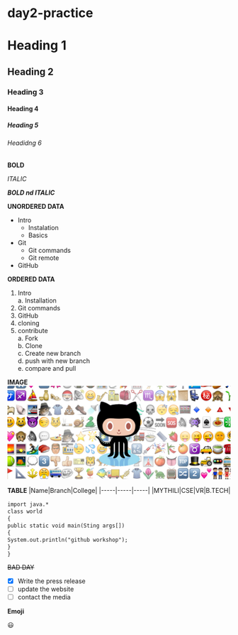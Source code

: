 # day2-practice

# Heading 1
## Heading 2
### Heading 3
#### Heading 4
##### Heading 5
###### Headidng 6
**BOLD**

*ITALIC*

***BOLD nd ITALIC***

**UNORDERED DATA**
- Intro
  * Instalation 
  * Basics
- Git
  - Git commands
  - Git remote
- GitHub

**ORDERED DATA**
1. Intro   
  a. Installation
2. Git commands
3. GitHub
4. cloning
5. contribute      
  a. Fork   
  b. Clone    
  c. Create new branch  
  d. push with new branch  
  e. compare and pull  
  
  
  
 **IMAGE**
 ![GITHUB](https://raw.githubusercontent.com/brenopolanski/all-github-emoji-icons/master/all-github-emoji-icons.jpg)
 
 **TABLE**
|Name|Branch|College|
|-----|-----|-----|
|MYTHILI|CSE|VR|B.TECH|

~~~
import java.*
class world
{
public static void main(Sting args[])
{
System.out.println("github workshop");
}
}
~~~
 
 
 ~~BAD DAY~~ 
 
 - [X] Write the press release
 - [ ] update the website
 - [ ] contact the media
 
 **Emoji**
 
 :smiley:   
